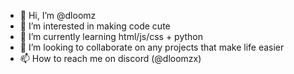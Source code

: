 - 👋 Hi, I’m @dloomz
- 👀 I’m interested in making code cute
- 🌱 I’m currently learning html/js/css + python
- 💞️ I’m looking to collaborate on any projects that make life easier
- 📫 How to reach me on discord (@dloomzx)

<!---
dloomz/dloomz is a ✨ special ✨ repository because its `README.md` (this file) appears on your GitHub profile.
You can click the Preview link to take a look at your changes.
--->
